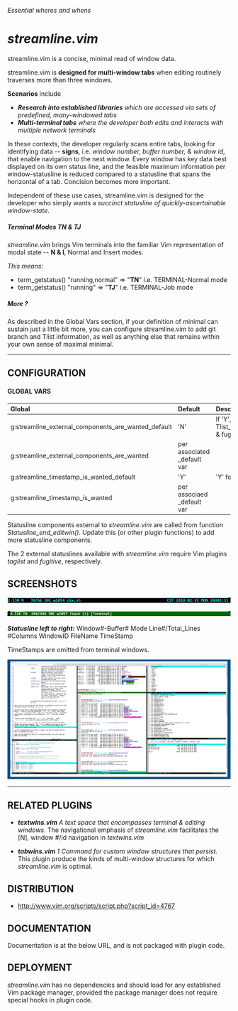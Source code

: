 _Essential wheres and whens_

# _streamline.vim_

streamline.vim is a concise, minimal read of window data.

streamline.vim is **designed for multi-window tabs** when editing routinely traverses more than three windows.  

**Scenarios** include 
* _**Research into established libraries** which are accessed via sets of predefined, many-windowed tabs_ 
* _**Multi-terminal tabs** where the developer both edits and interacts with multiple network terminals_

In these contexts, the developer regularly scans entire tabs, looking for identifying data -- **signs**, i.e. _window number, buffer number,  & window id_, that enable navigation to the next window.  Every window has key data best displayed on its own status line, and the feasible maximum information per window-statusline is reduced compared to a statusline that spans the horizontal of a tab. Concision becomes more important.

Independent of these use cases, streamline.vim is designed for the developer who simply wants a _succinct statusline of quickly-ascertainable window-state_.


##### Terminal Modes TN & TJ
_streamline.vim_ brings Vim terminals into the familiar Vim representation of modal state -- **N & I**, Normal and Insert modes.

_This means:_
 
* term_getstatus() "running,normal" => "**TN**" i.e. TERMINAL-Normal mode
* term_getstatus() "running"        => "**TJ**" i.e. TERMINAL-Job mode

##### More ?
As described in the Global Vars section, if your definition of minimal can sustain just a little bit more, you can configure streamline.vim to add git branch and Tlist information, as well as anything else that remains within your own sense of maximal minimal.
___

## CONFIGURATION
#### GLOBAL VARS

| Global | Default |  Description | 
| :--- |  :--- | :--- | 
|g:streamline_external_components_are_wanted_default |'N' | If 'Y', statusline includes Tlist_Get_Tagname_By_Line() & fugitive#statusline() |
|g:streamline_external_components_are_wanted| per associated _default var ||
|g:streamline_timestamp_is_wanted_default|'Y' | 'Y' for timestamp display  |
|g:streamline_timestamp_is_wanted|  per associaed _default var |||

Statusline components external to _streamline.vim_  are called from function *Statusline_end_editwin()*.  Update this (or other plugin functions) to add more statusline components.

The 2 external statuslines available with _streamline.vim_ require Vim plugins _taglist_ and _fugitive_, respectively.


## SCREENSHOTS

[n]: ./doc/images/streamline.n.jpg?raw=true  "n"
![alt text][n]

[tn]: ./doc/images/streamline.tn.jpg?raw=true  "tn"
![alt text][tn]

_**Statusline left to right:**_ Window#-Buffer# Mode Line#/Total_Lines #Columns WindowID FileName TimeStamp

TimeStamps are omitted from terminal windows.

[8windows]: ./doc/images/streamline.8windows.jpg?raw=true  "8windows"
![alt text][8windows]
___

## RELATED PLUGINS
*  _**textwins.vim** A text space that encompasses terminal & editing windows_.  The navigational emphasis of _streamline.vim_ facilitates the \[N\], window #/id navigation in _textwins.vim_

*  _**tabwins.vim** 1 Command for custom window structures that persist._  This plugin produce the kinds of multi-window structures for which _streamline.vim_ is optimal.

## DISTRIBUTION
* http://www.vim.org/scripts/script.php?script_id=4767

## DOCUMENTATION
Documentation is at the below URL, and is not packaged with plugin code.

## DEPLOYMENT
_streamline.vim_ has no dependencies and should load for any established Vim package manager, provided the package manager does not require special hooks in plugin code.  
